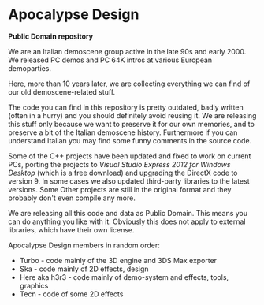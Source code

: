 Apocalypse Design
=================
**Public Domain repository**


We are an Italian demoscene group active in the late 90s and early 2000. We released PC demos and PC 64K intros at various European demoparties.

Here, more than 10 years later, we are collecting everything we can find of our old demoscene-related stuff.

The code you can find in this repository is pretty outdated, badly written (often in a hurry) and you should definitely avoid reusing it. We are releasing this stuff only because we want to preserve it for our own memories, and to preserve a bit of the Italian demoscene history.
Furthermore if you can understand Italian you may find some funny comments in the source code.

Some of the C++ projects have been updated and fixed to work on current PCs, porting the projects to *Visual Studio Express 2012 for Windows Desktop* (which is a free download) and upgrading the DirectX code to version 9. In some cases we also updated third-party libraries to the latest versions.
Some Other projects are still in the original format and they probably don't even compile any more.

We are releasing all this code and data as Public Domain. This means you can do anything you like with it.
Obviously this does not apply to external libraries, which have their own license.

Apocalypse Design members in random order:

* Turbo - code mainly of the 3D engine and 3DS Max exporter
* Ska - code mainly of 2D effects, design
* Here aka h3r3 - code mainly of demo-system and effects, tools, graphics
* Tecn - code of some 2D effects
